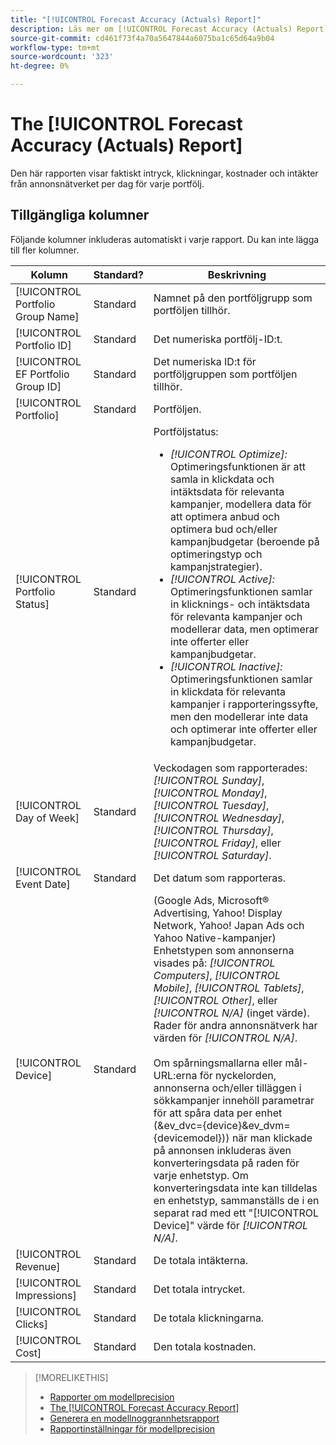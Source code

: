 ```yaml
---
title: "[!UICONTROL Forecast Accuracy (Actuals) Report]"
description: Läs mer om [!UICONTROL Forecast Accuracy (Actuals) Report], inklusive datakolumnerna.
source-git-commit: cd461f73f4a70a5647844a6075ba1c65d64a9b04
workflow-type: tm+mt
source-wordcount: '323'
ht-degree: 0%

---
```


# The [!UICONTROL Forecast Accuracy (Actuals) Report]

Den här rapporten visar faktiskt intryck, klickningar, kostnader och intäkter från annonsnätverket per dag för varje portfölj.

## Tillgängliga kolumner

Följande kolumner inkluderas automatiskt i varje rapport. Du kan inte lägga till fler kolumner.

| Kolumn | Standard? | Beskrivning |
|----|----|----|
| [!UICONTROL Portfolio Group Name] | Standard | Namnet på den portföljgrupp som portföljen tillhör. |
| [!UICONTROL Portfolio ID] | Standard | Det numeriska portfölj-ID:t. |
| [!UICONTROL EF Portfolio Group ID] | Standard | Det numeriska ID:t för portföljgruppen som portföljen tillhör. |
| [!UICONTROL Portfolio] | Standard | Portföljen. |
| [!UICONTROL Portfolio Status] | Standard | Portföljstatus:<ul><li><i>[!UICONTROL Optimize]:</i> Optimeringsfunktionen är att samla in klickdata och intäktsdata för relevanta kampanjer, modellera data för att optimera anbud och optimera bud och/eller kampanjbudgetar (beroende på optimeringstyp och kampanjstrategier).</li><li><i>[!UICONTROL Active]:</i> Optimeringsfunktionen samlar in klicknings- och intäktsdata för relevanta kampanjer och modellerar data, men optimerar inte offerter eller kampanjbudgetar.</li><li><i>[!UICONTROL Inactive]:</i> Optimeringsfunktionen samlar in klickdata för relevanta kampanjer i rapporteringssyfte, men den modellerar inte data och optimerar inte offerter eller kampanjbudgetar. |
| [!UICONTROL Day of Week] | Standard | Veckodagen som rapporterades: <i>[!UICONTROL Sunday]</i>, <i>[!UICONTROL Monday]</i>, <i>[!UICONTROL Tuesday]</i>, <i>[!UICONTROL Wednesday]</i>, <i>[!UICONTROL Thursday]</i>, <i>[!UICONTROL Friday]</i>, eller <i>[!UICONTROL Saturday]</i>. |
| [!UICONTROL Event Date] | Standard | Det datum som rapporteras. |
| [!UICONTROL Device] | Standard | (Google Ads, Microsoft® Advertising, Yahoo! Display Network, Yahoo! Japan Ads och Yahoo Native-kampanjer) Enhetstypen som annonserna visades på: <i>[!UICONTROL Computers]</i>, <i>[!UICONTROL Mobile]</i>, <i>[!UICONTROL Tablets]</i>, <i>[!UICONTROL Other]</i>, eller <i>[!UICONTROL N/A]</i> (inget värde). Rader för andra annonsnätverk har värden för <i>[!UICONTROL N/A]</i>.<br><br>Om spårningsmallarna eller mål-URL:erna för nyckelorden, annonserna och/eller tilläggen i sökkampanjer innehöll parametrar för att spåra data per enhet (&amp;ev_dvc={device}&amp;ev_dvm={devicemodel})</code>) när man klickade på annonsen inkluderas även konverteringsdata på raden för varje enhetstyp. Om konverteringsdata inte kan tilldelas en enhetstyp, sammanställs de i en separat rad med ett &quot;[!UICONTROL Device]&quot; värde för <i>[!UICONTROL N/A]</i>. |
| [!UICONTROL Revenue] | Standard | De totala intäkterna. |
| [!UICONTROL Impressions] | Standard | Det totala intrycket. |
| [!UICONTROL Clicks] | Standard | De totala klickningarna. |
| [!UICONTROL Cost] | Standard | Den totala kostnaden. |

<table style="table-layout:auto">

>[!MORELIKETHIS]
>
>* [Rapporter om modellprecision](/help/search-social-commerce/reports/management/model-accuracy/model-accuracy-report-about.md)
>* [The [!UICONTROL Forecast Accuracy Report]](forecast-accuracy-report.md)
>* [Generera en modellnoggrannhetsrapport](model-accuracy-report-generate.md)
>* [Rapportinställningar för modellprecision](/help/search-social-commerce/reports/management/model-accuracy/model-accuracy-report-settings.md)

